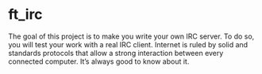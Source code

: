 # ft_irc

The goal of this project is to make you write your own IRC server. To do so, you will test your work with a real IRC client. Internet is ruled by solid and standards protocols that allow a strong interaction between every connected computer. It’s always good to know about it.
